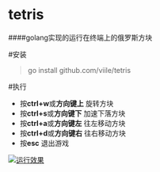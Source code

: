 # tetris
####golang实现的运行在终端上的俄罗斯方块

#安装
> go install github.com/viile/tetris

#执行
* 按**ctrl+w**或**方向键上** 旋转方块
* 按**ctrl+s**或**方向键下** 加速下落方块
* 按**ctrl+a**或**方向键左** 往左移动方块
* 按**ctrl+d**或**方向键右** 往右移动方块
* 按**esc** 退出游戏

[![运行效果](https://asciinema.org/a/MlA8Q9K4deRmLzYImUjfMHXAT.png)](https://asciinema.org/a/MlA8Q9K4deRmLzYImUjfMHXAT)
